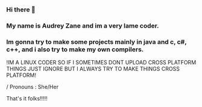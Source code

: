 ### Hi there 👋

### My name is Audrey Zane and im a very lame coder.

### Im gonna try to make some projects mainly in java and c, c#, c++, and i also try to make my own compilers.

!IM A LINUX CODER SO IF I SOMETIMES DONT UPLOAD CROSS PLATFORM THINGS JUST IGNORE BUT I ALWAYS TRY TO MAKE THINGS CROSS PLATFORM!

/ Pronouns : She/Her

That's it folks!!!!!
